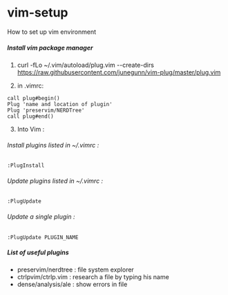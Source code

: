 # vim-setup
How to set up vim environment

##### Install vim package manager

1) curl -fLo ~/.vim/autoload/plug.vim --create-dirs \
  https://raw.githubusercontent.com/junegunn/vim-plug/master/plug.vim

2) in .vimrc:
```vim
call plug#begin()
Plug 'name and location of plugin'
Plug 'preservim/NERDTree'
call plug#end()
```

3) Into Vim :

###### Install plugins listed in ~/.vimrc :
```vim
:PlugInstall 
```

###### Update plugins listed in ~/.vimrc :
```vim
:PlugUpdate
```
###### Update a single plugin :
```vim
:PlugUpdate PLUGIN_NAME 
```
##### List of useful plugins

- preservim/nerdtree : file system explorer
- ctrlpvim/ctrlp.vim : research a file by typing his name
- dense/analysis/ale : show errors in file

